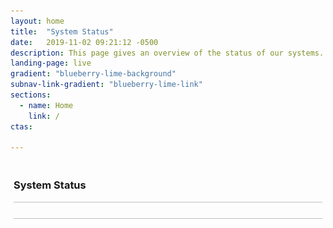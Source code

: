 ```yaml
---
layout: home
title:  "System Status"
date:   2019-11-02 09:21:12 -0500 
description: This page gives an overview of the status of our systems.
landing-page: live
gradient: "blueberry-lime-background"
subnav-link-gradient: "blueberry-lime-link"
sections:
  - name: Home
    link: /
ctas:

---
```


<script>
    const downStatusHtml = "<img style=\"vertical-align: middle;\" src='assets/img/status-down.png' /> <span>The system is currently in maintenance mode. Please check back later.</span>";
    function pollServer() {
        $.get('http://127.0.0.1:8080/status', function(data) {
            if(data.maintenanceMode === 'false') {
                $('#status-content').html("<img style=\"vertical-align: middle;\" src='assets/img/status-up.png' /> <span>The system is operating normally</span>");                     
            } else {
                $('#status-content').html(downStatusHtml);
            }
        })
        .fail(function() {
            $('#status-content').html(downStatusHtml); 
        })
        .always(function() {
            setTimeout(pollServer, 10000);
        });
    }
   
    $(document).ready(function() {
        pollServer();
    });
</script>

<div id="status-section" style="padding: 5px;">
    <h3>System Status</h3>
    <div style="border-top: 1px solid silver; border-bottom: 1px solid silver; padding: 4px;">
        <span id="status-content" style="padding-left: 10px;"></span>
    </div>
</div>
